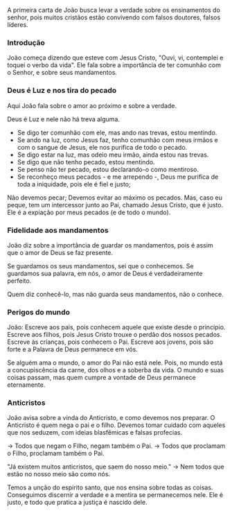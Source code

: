 A primeira carta de João busca levar a verdade sobre os ensinamentos do senhor, pois muitos cristãos estão convivendo com falsos doutores, falsos líderes.

### Introdução

João começa dizendo que esteve com Jesus Cristo, "Ouvi, vi, contemplei e toquei o verbo da vida".
Ele fala sobre a importância de ter comunhão com o Senhor, e sobre seus mandamentos.

### Deus é Luz e nos tira do pecado

Aqui João fala sobre o amor ao próximo e sobre a verdade.

Deus é Luz e nele não há treva alguma.
- Se digo ter comunhão com ele, mas ando nas trevas, estou mentindo.
- Se ando na luz, como Jesus faz, tenho comunhão com meus irmãos e com o sangue de Jesus, ele nos purifica de todo o pecado.
- Se digo estar na luz, mas odeio meu irmão, ainda estou nas trevas.
- Se digo que não tenho pecado, estou mentindo.
- Se penso não ter pecado, estou declarando-o como mentiroso.
- Se reconheço meus pecados - e me arrependo -, Deus me purifica de toda a iniquidade, pois ele é fiel e justo;

Não devemos pecar; Devemos evitar ao máximo os pecados.
Mas, caso eu peque, tem um intercessor junto ao Pai, chamado Jesus Cristo, que é justo.
Ele é a expiação por meus pecados (e de todo o mundo).

### Fidelidade aos mandamentos

João diz sobre a importância de guardar os mandamentos, pois é assim que o amor de Deus se faz presente.

Se guardamos os seus mandamentos, sei que o conhecemos.
Se guardamos sua palavra, em nós, o amor de Deus é verdadeiramente perfeito.

Quem diz conhecê-lo, mas não guarda seus mandamentos, não o conhece.

### Perigos do mundo

João:
Escreve aos pais, pois conhecem aquele que existe desde o princípio.
Escreve aos filhos, pois Jesus Cristo trouxe o perdão dos nossos pecados.
Escreve às crianças, pois conhecem o Pai.
Escreve aos jovens, pois são forte e a Palavra de Deus permanece em vós.

Se alguém ama o mundo, o amor do Pai não está nele.
Pois, no mundo está a concupiscência da carne, dos olhos e a soberba da vida.
O mundo e suas coisas passam, mas quem cumpre a vontade de Deus permanece eternamente.

### Anticristos

João avisa sobre a vinda do Anticristo, e como devemos nos preparar.
O Anticristo é quem nega o pai e o filho.
Devemos tomar cuidado com aqueles que nos seduzem, com ideias blasfêmicas e falsas profecias.

-> Todos que negam o Filho, negam também o Pai.
-> Todos que proclamam o Filho, proclamam também o Pai.

"Já existem muitos anticristos, que saem do nosso meio."
-> Nem todos que estão no nosso meio são como nós.

Temos a unção do espírito santo, que nos ensina sobre todas as coisas. 
Conseguimos discernir a verdade e a mentira se permanecemos nele.
Ele é justo, e todo que pratica a justiça é nascido dele.